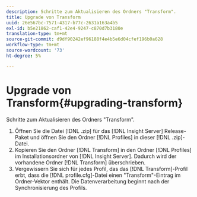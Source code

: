 ```yaml
---
description: Schritte zum Aktualisieren des Ordners "Transform".
title: Upgrade von Transform
uuid: 26e567bc-7571-4317-b77c-2631a163a4b5
exl-id: b5e21862-caf1-42e4-9247-c870d7b3180e
translation-type: tm+mt
source-git-commit: d9df90242ef96188f4e4b5e6d04cfef196b0a628
workflow-type: tm+mt
source-wordcount: '73'
ht-degree: 5%

---
```


# Upgrade von Transform{#upgrading-transform}

Schritte zum Aktualisieren des Ordners &quot;Transform&quot;.

1. Öffnen Sie die Datei [!DNL .zip] für das [!DNL Insight Server] Release-Paket und öffnen Sie den Ordner [!DNL Profiles] in dieser [!DNL .zip]-Datei.
1. Kopieren Sie den Ordner [!DNL Transform] in den Ordner [!DNL Profiles] im Installationsordner von [!DNL Insight Server]. Dadurch wird der vorhandene Ordner [!DNL Transform] überschrieben.
1. Vergewissern Sie sich für jedes Profil, das das [!DNL Transform]-Profil erbt, dass die [!DNL profile.cfg]-Datei einen &quot;Transform&quot;-Eintrag im Ordner-Vektor enthält.
Die Datenverarbeitung beginnt nach der Synchronisierung des Profils.
